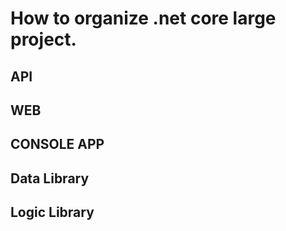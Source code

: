 # How to organize .net core large project. 

## API

## WEB

## CONSOLE APP

## Data Library

## Logic Library
